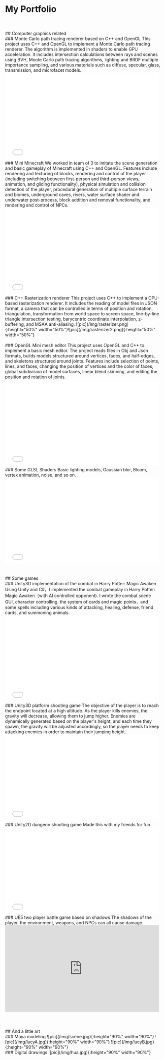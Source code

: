 My Portfolio
======================
<br/>
<br/>
## Computer graphics related
<br/>
### Monte Carlo path tracing renderer based on C++ and OpenGL                                                     
This project uses C++ and OpenGL to implement a Monte Carlo path tracing renderer. The algorithm is implemented in shaders to enable GPU acceleration. It includes intersection calculations between rays and scenes using BVH, Monte Carlo path tracing algorithms, lighting and BRDF multiple importance sampling, and various materials such as diffuse, specular, glass, transmission, and microfacet models.
<iframe src="//player.bilibili.com/player.html?aid=226443677&bvid=BV1sb411o7os&cid=1064886672&page=1" width="500" height="280" scrolling="no" border="0" frameborder="no" framespacing="0" allowfullscreen="true"> </iframe>
<br/>
### Mini Minecraft                                                                             
We worked in team of 3 to imitate the scene generation and basic gameplay of Minecraft using C++ and OpenGL. Features include rendering and texturing of blocks, rendering and control of the player (including switching between first-person and third-person views, animation, and gliding functionality), physical simulation and collision detection of the player, procedural generation of multiple surface terrain and biomes, underground caves, rivers, water surface shader and underwater post-process, block addition and removal functionality, and rendering and control of NPCs.
<iframe src="//player.bilibili.com/player.html?aid=353981991&bvid=BV1zX4y1d7s9&cid=1066472125&page=1" width="500" height="280" scrolling="no" border="0" frameborder="no" framespacing="0" allowfullscreen="true"> </iframe>
<br/>
### C++ Rasterization renderer                                                                  
This project uses C++ to implement a CPU-based rasterization renderer. It includes the reading of model files in JSON format, a camera that can be controlled in terms of position and rotation, triangulation, transformation from world space to screen space, line-by-line triangle intersection testing, barycentric coordinate interpolation, z-buffering, and MSAA anti-aliasing.
![pic](/img/rasterizer.png){:height="50%" width="50%"}![pic](/img/rasterizer2.png){:height="50%" width="50%"}
<br/>
<br/>
### OpenGL Mini mesh editor                                                                   
This project uses OpenGL and C++ to implement a basic mesh editor. The project reads files in Obj and Json formats, builds models structured around vertices, faces, and half-edges, and skeletons structured around joints. Features include selection of points, lines, and faces, changing the position of vertices and the color of faces, global subdivision of model surfaces, linear blend skinning, and editing the position and rotation of joints.
<iframe src="//player.bilibili.com/player.html?aid=311378274&bvid=BV18P411o7H3&cid=1066683662&page=1" width="500" height="280" scrolling="no" border="0" frameborder="no" framespacing="0" allowfullscreen="true"> </iframe>
<br/>
### Some GLSL Shaders 
Basic lighting models, Gaussian blur, Bloom, vertex animation, noise, and so on.
<iframe src="//player.bilibili.com/player.html?aid=781495177&bvid=BV1f24y1j7zw&cid=1066565022&page=1" width="500" height="280" scrolling="no" border="0" frameborder="no" framespacing="0" allowfullscreen="true"> </iframe>
<br/>
<br/>
<br/>
## Some games
<br/>
### Unity3D implementation of the combat in Harry Potter: Magic Awaken   
Using Unity and C#，I implemented the combat gameplay in Harry Potter: Magic Awaken（with AI controlled opponent). I wrote the combat scene GUI, character controlling, the system of cards and magic points，and some spells including various kinds of attacking, healing, defense, friend cards, and summoning animals.
<iframe src="//player.bilibili.com/player.html?aid=433936726&bvid=BV1zG411P7jR&cid=927083114&page=1" width="500" height="280" scrolling="no" border="0" frameborder="no" framespacing="0" allowfullscreen="true"> </iframe>
<br/>
### Unity3D platform shooting game 
The objective of the player is to reach the endpoint located at a high altitude. As the player kills enemies, the gravity will decrease, allowing them to jump higher. Enemies are dynamically generated based on the player's height, and each time they spawn, the gravity will be adjusted accordingly, so the player needs to keep attacking enemies in order to maintain their jumping height.
<iframe src="//player.bilibili.com/player.html?aid=479333284&bvid=BV1qM411P7Jc&cid=1005997758&page=1" width="500" height="280" scrolling="no" border="0" frameborder="no" framespacing="0" allowfullscreen="true"> </iframe>
<br/>
### Unity2D dungeon shooting game
Made this with my friends for fun.
<iframe src="//player.bilibili.com/player.html?aid=653936071&bvid=BV1XY4y1D775&cid=1064640991&page=1" width="500" height="280" scrolling="no" border="0" frameborder="no" framespacing="0" allowfullscreen="true"> </iframe>
<br/>
### UE5 two player battle game based on shadows     
The shadows of the player, the environment, weapons, and NPCs can all cause damage.
<iframe width="500" height="280" src="https://www.youtube.com/embed/klv-8CIHS8A" title="YouTube video player" frameborder="0" allow="accelerometer; autoplay; clipboard-write; encrypted-media; gyroscope; picture-in-picture; web-share" allowfullscreen></iframe>
<br/>
<br/>
<br/>
<br/>
## And a little art 
<br/>
### Maya modeling
![pic](/img/scene.jpg){:height="90%" width="90%"}
![pic](/img/lucyA.jpg){:height="90%" width="90%"}
![pic](/img/lucyB.jpg){:height="90%" width="90%"}
<br/>
### Digital drawings
![pic](/img/hua.jpg){:height="90%" width="90%"}
